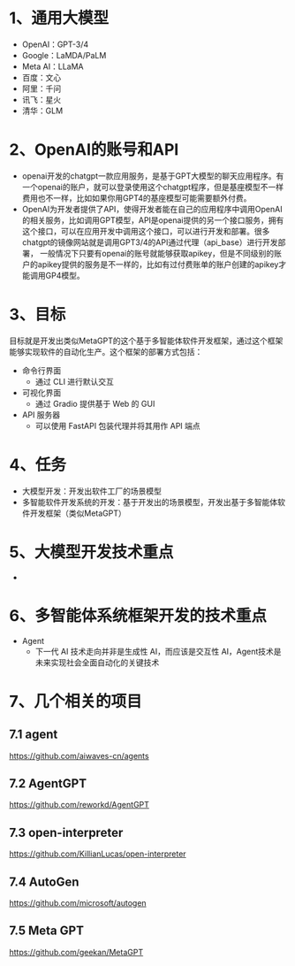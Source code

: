 # 1、通用大模型
- OpenAI：GPT-3/4
- Google：LaMDA/PaLM
- Meta AI：LLaMA
- 百度：文心
- 阿里：千问
- 讯飞：星火
- 清华：GLM

# 2、OpenAI的账号和API
- openai开发的chatgpt一款应用服务，是基于GPT大模型的聊天应用程序。有一个openai的账户，就可以登录使用这个chatgpt程序，但是基座模型不一样费用也不一样，比如如果你用GPT4的基座模型可能需要额外付费。
- OpenAI为开发者提供了API，使得开发者能在自己的应用程序中调用OpenAI的相关服务，比如调用GPT模型，API是openai提供的另一个接口服务，拥有这个接口，可以在应用开发中调用这个接口，可以进行开发和部署。很多chatgpt的镜像网站就是调用GPT3/4的API通过代理（api_base）进行开发部署， 一般情况下只要有openai的账号就能够获取apikey，但是不同级别的账户的apikey提供的服务是不一样的，比如有过付费账单的账户创建的apikey才能调用GP4模型。


# 3、目标
目标就是开发出类似MetaGPT的这个基于多智能体软件开发框架，通过这个框架能够实现软件的自动化生产。这个框架的部署方式包括：

- 命令行界面
	- 通过 CLI 进行默认交互
- 可视化界面
	- 通过 Gradio 提供基于 Web 的 GUI
- API 服务器
	- 可以使用 FastAPI 包装代理并将其用作 API 端点

# 4、任务
- 大模型开发：开发出软件工厂的场景模型
- 多智能软件开发系统的开发：基于开发出的场景模型，开发出基于多智能体软件开发框架（类似MetaGPT）

# 5、大模型开发技术重点
- 



# 6、多智能体系统框架开发的技术重点
- Agent
	- 下一代 AI 技术走向并非是生成性 AI，而应该是交互性 AI，Agent技术是未来实现社会全面自动化的关键技术

# 7、几个相关的项目
## 7.1 agent
https://github.com/aiwaves-cn/agents
## 7.2 AgentGPT
https://github.com/reworkd/AgentGPT
## 7.3 open-interpreter
https://github.com/KillianLucas/open-interpreter
## 7.4 AutoGen
https://github.com/microsoft/autogen
## 7.5 Meta GPT
https://github.com/geekan/MetaGPT

